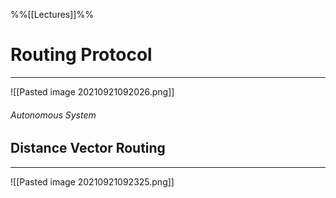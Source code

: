 %%[[Lectures]]%%
# Routing Protocol
***

![[Pasted image 20210921092026.png]]

###### Autonomous System
## Distance Vector Routing
***

![[Pasted image 20210921092325.png]]